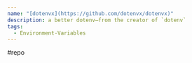 ```yaml
---
name: "[dotenvx](https://github.com/dotenvx/dotenvx)"
description: a better dotenv–from the creator of `dotenv`
tags:
  - Environment-Variables
---
```

#repo
